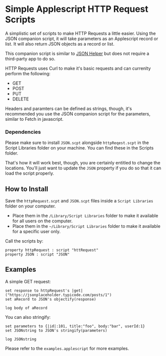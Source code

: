 # Simple Applescript HTTP Request Scripts

A simplistic set of scripts to make HTTP Requests a little easier. Using the JSON companion script, it will take parameters as an Applescript record or list. It will also return JSON objects as a record or list. 

This companion script is similar to [JSON Helper](https://www.mousedown.net/software/JSONHelper.html "JSON Helper") but does not require a third-party app to do so.

HTTP Requests uses Curl to make it's basic requests and can currenlty perform the following:
* GET
* POST
* PUT
* DELETE

Headers and paramters can be defined as strings, though, it's recommended you use the JSON companion script for the parameters, similar to Fetch in javascript. 

### Dependencies 

Please make sure to install `JSON.scpt` alongside `httpReqest.scpt` in the Script Libraries folder on your machine. You can find these in the Scripts folder. 

That's how it will work best, though, you are certainly entitled to change the locations. You'll just want to update the `JSON` property if you do so that it can load the script properly.

## How to Install
Save the `httpRequest.scpt` and `JSON.scpt` files inside a `Script Libraries` folder on your computer.

* Place them in the `/Library/Script Libraries` folder to make it available for all users on the computer.
* Place them in the `~/Library/Script Libraries` folder to make it available for a specific user only.

Call the scripts by:
```Applescript
property httpRequest : script "httRequest"
property JSON : script "JSON"
```

## Examples

A simple GET request:

```Applescript
set response to httpRequest's |get|("https://jsonplaceholder.typicode.com/posts/1")
set aRecord to JSON's objectify(response)

log body of aRecord
```

You can also stringify:

```Applescript
set parameters to {|id|:101, title:"foo", body:"bar", userId:1}
set JSONstring to JSON's stringify(parameters)

log JSONstring
```

Please refer to the `examples.applescript` for more examples.
